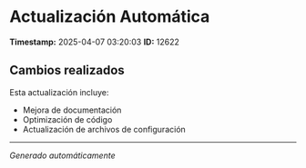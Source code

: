 # Actualización Automática

**Timestamp:** 2025-04-07 03:20:03
**ID:** 12622

## Cambios realizados

Esta actualización incluye:
- Mejora de documentación
- Optimización de código
- Actualización de archivos de configuración

---
*Generado automáticamente*
